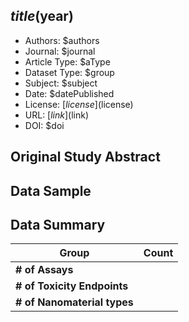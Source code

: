 <script type='text/javascript' src='https://d1bxh8uas1mnw7.cloudfront.net/assets/embed.js'></script>

<div style="float: right; width: 200px" class='altmetric-embed' data-badge-type='donut' data-condensed='true' data-badge-details='right' data-doi="$doi"></div>

## $title ($year)
<script type="application/ld+json">
	{	
		"@context": {
			"bs": "https://bioschemas.org/",
			"schema": "https://schema.org/",
			"citation": "schema:citation",
			"name": "schema:name",
			"url": "schema:url",
			"variableMeasured": "schema:variableMeasured"
		},
		"@type": "schema:Dataset",
		"name": "$title",
		"url": "$link",
		"citation": "https://doi.org/$doi",
		"@id": "$doi",
		"http://purl.org/dc/terms/conformsTo": { "@type": "schema:CreativeWork", "@id": "https://bioschemas.org/profiles/Dataset/0.4-DRAFT" },
		"schema:license": "$license",
		"schema:creator": [
		  {
			"@type": "schema:Organization",
			"name": "RiskGONE"
		  }
		],
		"schema:datePublished": "$datePublished"
	}
</script>

* Authors: $authors
* Journal: $journal
* Article Type: $aType
* Dataset Type: $group
* Subject: $subject
* Date: $datePublished
* License: [$license]($license)
* URL: [$link]($link)
* DOI: $doi



## Original Study Abstract



## Data Sample




## Data Summary

| **Group**                    | **Count** |
| ---------------------------- | --------- |
| **\# of Assays**             |         |
| **\# of Toxicity Endpoints** |         |
| **\# of Nanomaterial types** |         |

